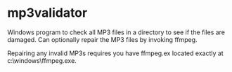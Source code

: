# mp3validator
Windows program to check all MP3 files in a directory to see if the files are damaged. Can optionally repair the MP3 files by invoking ffmpeg.

Repairing any invalid MP3s requires you have ffmpeg.ex located exactly at c:\windows\ffmpeg.exe. 

